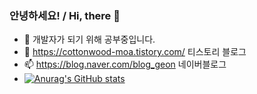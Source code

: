 ### 안녕하세요! / Hi, there 👋
- 🌱 개발자가 되기 위해 공부중입니다.
- 👯 https://cottonwood-moa.tistory.com/ 티스토리 블로그
- 📫 https://blog.naver.com/blog_geon 네이버블로그
- [![Anurag's GitHub stats](https://github-readme-stats.vercel.app/api?username=Cottonwood-moa)](https://github.com/anuraghazra/github-readme-stats)

<!--
**Cottonwood-moa/Cottonwood-moa** is a ✨ _special_ ✨ repository because its `README.md` (this file) appears on your GitHub profile.

Here are some ideas to get you started:

- 🔭 I’m currently working on ...
- 🌱 I’m currently learning ...
- 👯 I’m looking to collaborate on ...
- 🤔 I’m looking for help with ...
- 💬 Ask me about ...
- 📫 How to reach me: ...
- 😄 Pronouns: ...
- ⚡ Fun fact: ...
-->
